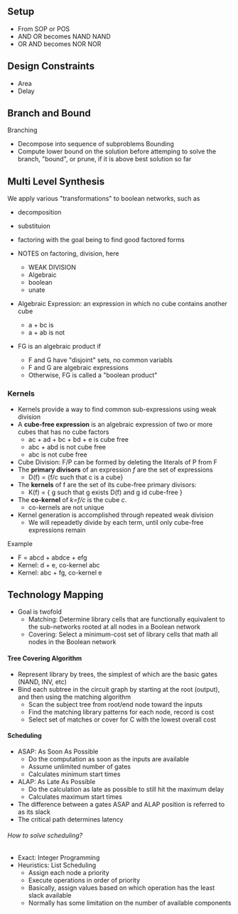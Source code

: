 ## Setup
- From SOP or POS
- AND OR becomes NAND NAND
- OR AND becomes NOR NOR

## Design Constraints
- Area
- Delay

## Branch and Bound
Branching
- Decompose into sequence of subproblems
Bounding
- Compute lower bound on the solution before attemping to solve the branch, "bound", or prune, if it is above best solution so far


## Multi Level Synthesis
We apply various "transformations" to boolean networks, such as
- decomposition
- substituion
- factoring
with the goal being to find good factored forms

- NOTES on factoring, division, here
  - WEAK DIVISION
  - Algebraic
  - boolean
  - unate

- Algebraic Expression: an expression in which no cube contains another cube
  - a + bc is
  - a + ab is not
- FG is an algebraic product if
  - F and G have "disjoint" sets, no common variabls
  - F and G are algebraic expressions
  - Otherwise, FG is called a "boolean product"

### Kernels
- Kernels provide a way to find common sub-expressions using weak division
- A **cube-free expression** is an algebraic expression of two or more cubes that has no cube factors
  - ac + ad + bc + bd + e is cube free
  - abc + abd is not cube free
  - abc is not cube free
- Cube Division: F/P can be formed by deleting the literals of P from F
- The **primary divisors** of an expression *f* are the set of expressions
  - D(f) = {f/c such that c is a cube}
- The **kernels** of f are the set of its cube-free primary divisors:
  - K(f) = { g such that g exists D(f) and g id cube-free }
- The **co-kernel** of *k=f/c* is the cube *c*.  
  - co-kernels are not unique
- Kernel generation is accomplished through repeated weak division
  - We will repeadetly divide by each term, until only cube-free expressions remain

Example
  - F = abcd + abdce + efg
  - Kernel: d + e, co-kernel abc
  - Kernel: abc + fg, co-kernel e

## Technology Mapping
- Goal is twofold
  - Matching: Determine library cells that are functionally equivalent to the sub-networks rooted at all nodes in a Boolean network
  - Covering: Select a minimum-cost set of library cells that math all nodes in the Boolean network

#### Tree Covering Algorithm
- Represent library by trees, the simplest of which are the basic gates (NAND, INV, etc)
- Bind each subtree in the circuit graph by starting at the root (output), and then using the matching algorithm
  - Scan the subject tree from root/end node toward the inputs
  - Find the matching library patterns for each node, record is cost
  - Select set of matches or cover for C with the lowest overall cost

#### Scheduling
- ASAP: As Soon As Possible
  - Do the computation as soon as the inputs are available
  - Assume unlimited number of gates
  - Calculates minimum start times
- ALAP: As Late As Possible
  - Do the calculation as late as possible to still hit the maximum delay
  - Calculates maximum start times
- The difference between a gates ASAP and ALAP position is referred to as its slack
- The critical path determines latency

###### How to solve scheduling?
- Exact: Integer Programming
- Heuristics: List Scheduling
  - Assign each node a priority
  - Execute operations in order of priority
  - Basically, assign values based on which operation has the least slack available
  - Normally has some limitation on the number of available components
